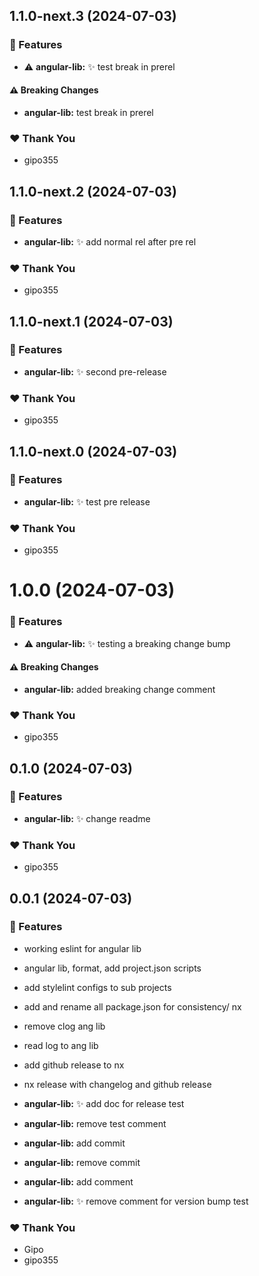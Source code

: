 ## 1.1.0-next.3 (2024-07-03)


### 🚀 Features

- ⚠️  **angular-lib:** :sparkles: test break in prerel


#### ⚠️  Breaking Changes

- **angular-lib:** test break in prerel

### ❤️  Thank You

- gipo355

## 1.1.0-next.2 (2024-07-03)


### 🚀 Features

- **angular-lib:** :sparkles: add normal rel after pre rel


### ❤️  Thank You

- gipo355

## 1.1.0-next.1 (2024-07-03)


### 🚀 Features

- **angular-lib:** :sparkles: second pre-release


### ❤️  Thank You

- gipo355

## 1.1.0-next.0 (2024-07-03)


### 🚀 Features

- **angular-lib:** :sparkles: test pre release


### ❤️  Thank You

- gipo355

# 1.0.0 (2024-07-03)


### 🚀 Features

- ⚠️  **angular-lib:** :sparkles: testing a breaking change bump


#### ⚠️  Breaking Changes

- **angular-lib:** added breaking change comment

### ❤️  Thank You

- gipo355

## 0.1.0 (2024-07-03)


### 🚀 Features

- **angular-lib:** :sparkles: change readme


### ❤️  Thank You

- gipo355

## 0.0.1 (2024-07-03)


### 🚀 Features

- working eslint for angular lib

- angular lib, format, add project.json scripts

- add stylelint configs to sub projects

- add and rename all package.json for consistency/ nx

- remove clog ang lib

- read log to ang lib

- add github release to nx

- nx release with changelog and github release

- **angular-lib:** :sparkles: add doc for release test

- **angular-lib:** remove test comment

- **angular-lib:** add commit

- **angular-lib:** remove commit

- **angular-lib:** add comment

- **angular-lib:** :sparkles: remove  comment for version bump test


### ❤️  Thank You

- Gipo
- gipo355